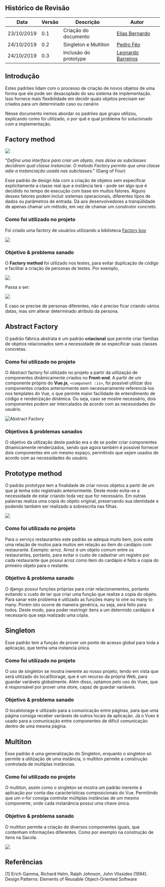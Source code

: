 ## Histórico de Revisão

| Data       | Versão | Descrição             | Autor                                             |
| ---------- | ------ | --------------------- | ------------------------------------------------- |
| 23/10/2019 | 0.1    | Criação do documento  | [Elias Bernardo](https://github.com/ebmm01)       |
| 24/10/2019 | 0.2    | Singleton e Multiton  | [Pedro Féo](https://github.com/phe0)              |
| 24/10/2019 | 0.3    | Inclusão do prototype | [Leonardo Barreiros](https://github.com/leossb36) |

## Introdução

Estes padrões lidam com o processo de criação de novos objetos de uma forma que ele pode ser desacoplado do seu sistema de implementação. Isso fornece mais flexibilidade em decidir quais objetos precisam ser criados para um determinado caso ou cenário

Nesse documento iremos abordar os padrões que grupo utilizou, explicando como foi utilizado, o por quê e qual problema foi solucionado com a implementação.

## Factory method

![](https://upload.wikimedia.org/wikipedia/commons/4/43/W3sDesign_Factory_Method_Design_Pattern_UML.jpg)

"_Defina uma interface para criar um objeto, mas deixe as subclasses decidirem qual classe instanciar. O método Factory permite que uma classe adie a instanciação usada nas subclasses_." (Gang of Four)

Esse padrão de design lida com a criação de objetos sem especificar explicitamente a classe real que a instância terá - pode ser algo que é decidido no tempo de execução com base em muitos fatores. Alguns desses fatores podem incluir sistemas operacionais, diferentes tipos de dados ou parâmetros de entrada. Dá aos desenvolvedores a tranqüilidade de apenas chamar um método, em vez de chamar um construtor concreto.

### Como foi utilizado no projeto

Foi criado uma factory de usuários utilizando a biblioteca [Factory boy](https://factoryboy.readthedocs.io/en/latest/)

![](../../images/patterns/factory.svg)

### Objetivo & problema sanado

O **Factory method** foi utilizado nos testes, para evitar duplicação de código e facilitar a criação de personas de testes. Por exemplo,

![](../../images/patterns/factory2.svg)

Passa a ser:

![](../../images/patterns/factory3.svg)

E caso se precise de personas diferentes, não é preciso ficar criando vários datas, mas sim alterar determinado atributo da persona.

## Abstract Factory

O padrão fábrica abstrata é um padrão **criacional** que permite criar familias de objetos relacionados sem a necessidade de se especificar suas classes concretas.

### Como foi utilizado no projeto

O Abstract factory foi utilizado no projeto a partir da utilização de componentes dinâmicamente criados no **Front-end**. A partir de um componente próprio do **Vue.js**, `<component :is>`, foi possível utilizar dos componentes criados anteriormente sem necessariamente referenciá-los nos templates do Vue, o que permite maior facilidade de entendimento de código e renderização dinâmica. Ou seja, caso se mostre necessário, dois componentes podem ser intercalados de acordo com as necessidades do usuário.

![Abstract Factory](../images/patterns/abstractfactory.png)

### Objetivos & problemas sanados

O objetivo da utilização deste padrão era o de se poder criar componentes dinamicamente renderizados, sendo que agora também é possível fornecer dois componentes em um mesmo espaço, permitindo que sejam usados de acordo com as necessidades do usuário.

## Prototype method

O padrão prototype tem a finalidade de criar novos objetos a partir de um que já tenha sido registrado anteriormente. Deste modo evita-se a necessidade de estar criando toda vez que for necessário. Em outras palavras realiza uma copia do objeto original, preservando sua identidade e podendo também ser realizado a sobrescrita nas filhas.

![](../../images/patterns/prototype.png)

### Como foi utilizado no projeto

Para o serviço restaurantes este padrão se adequa muito bem, pois exite uma relação de muitos para muitos em relação ao item do cardápio com restaurante. Exemplo: arroz. Arroz é um objeto comum entre os restaurantes, portanto, para evitar o custo de cadastrar um registro por cada restaurante que possui arroz como item do cardápio é feito a copia do primeiro objeto para o restante.

### Objetivo & problema sanado

O django possui funções próprias para criar relacionamentos, portanto evitando o custo de ter que criar uma função que realize a copia do objeto. Para sanar este problema é utilizado as funções many to one ou many to many. Porém isto ocorre de maneira genérica, ou seja, será feito para todos. Deste modo, para poder restringir itens a um determido cardápio é necessario que seja realizado uma cópia.

## Singleton

Esse padrão tem a função de prover um ponto de acesso global para toda a aplicação, que tenha uma instancia única.

### Como foi utilizado no projeto

O uso de singleton se mostra inerente ao nosso projeto, tendo em vista que será utilizado do localStorage, que é um recurso da própria Web, para guardar variáveis globalmente. Além disso, optamos pelo uso do Vuex, que é responsável por prover uma store, capaz de guardar variáveis.

### Objetivo & problema sanado

O localstorage é utilizado para a comunicação entre páginas, para que uma página consiga receber variáveis de outros locais da aplicação.
Já o Vuex é usado para a comunicação entre componentes de difícil comunicação dentro de uma mesma página.

## Multiton

Esse padrão é uma generalização do Singleton, enquanto o singleton só permite a utilização de uma instância, o multiton permite a construção controlada de multiplas instâncias.

### Como foi utilizado no projeto

O multiton, assim como o singleton se mostra um padrão inerente à aplicação por conta das características composicionais do Vue. Permitindo que um v-for consiga controlar múltiplas instâncias de um mesmo componente, onde cada instanância possui uma chave única.

### Objetivo & problema sanado

O multiton permite a criação de diversos componentes iguais, que contenham informações diferentes. Como por exemplo na construção de itens na Sacola.

![](../../images/patterns/v-for.png)

## Referências

[1] Erich Gamma, Richard Helm, Ralph Johnson, John Vlissides (1994). Design Patterns: Elements of Reusable Object-Oriented Software
